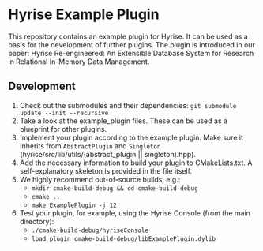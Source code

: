 # Hyrise Example Plugin

This repository contains an example plugin for Hyrise. It can be used as a basis for the development of further plugins. The plugin is introduced in our paper: Hyrise Re-engineered: An Extensible Database System for Research in Relational In-Memory Data Management.

## Development

1. Check out the submodules and their dependencies: `git submodule update --init --recursive`
1. Take a look at the example_plugin files. These can be used as a blueprint for other plugins.
1. Implement your plugin according to the example plugin. Make sure it inherits from `AbstractPlugin` and `Singleton` (hyrise/src/lib/utils/(abstract_plugin || singleton).hpp).
1. Add the necessary information to build your plugin to CMakeLists.txt. A self-explanatory skeleton is provided in the file itself.
1. We highly recommend out-of-source builds, e.g.:
    - `mkdir cmake-build-debug && cd cmake-build-debug`
    - `cmake ..`
    - `make ExamplePlugin -j 12`
1. Test your plugin, for example, using the Hyrise Console (from the main directory):
    - `./cmake-build-debug/hyriseConsole`
    - `load_plugin cmake-build-debug/libExamplePlugin.dylib`
